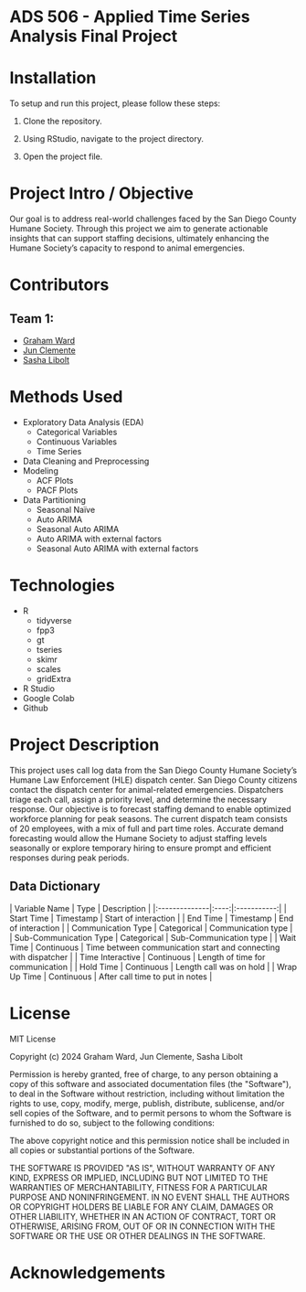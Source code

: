 # ADS 506 - Applied Time Series Analysis Final Project

# Installation

To setup and run this project, please follow these steps: 

1. Clone the repository. 

2. Using RStudio, navigate to the project directory. 

3. Open the project file.


# Project Intro / Objective

Our goal is to address real-world challenges faced by the San Diego County 
Humane Society. Through this project we aim to generate actionable insights
that can support staffing decisions, ultimately enhancing the Humane 
Society’s capacity to respond to animal emergencies.

# Contributors

## Team 1: 
-   [Graham Ward](https://github.com/gw-00)
-   [Jun Clemente](https://github.com/junclemente)
-   [Sasha Libolt](https://github.com/slibolt)

# Methods Used

- Exploratory Data Analysis (EDA)
  - Categorical Variables
  - Continuous Variables 
  - Time Series
- Data Cleaning and Preprocessing
- Modeling
  - ACF Plots
  - PACF Plots
- Data Partitioning
  - Seasonal Naïve
  - Auto ARIMA
  - Seasonal Auto ARIMA
  - Auto ARIMA with external factors
  - Seasonal Auto ARIMA with external factors
  
# Technologies

- R
  - tidyverse
  - fpp3
  - gt
  - tseries
  - skimr
  - scales
  - gridExtra
- R Studio
- Google Colab
- Github

# Project Description

This project uses call log data from the San Diego County Humane
Society’s Humane Law Enforcement (HLE) dispatch center. San Diego County
citizens contact the dispatch center for animal-related emergencies.
Dispatchers triage each call, assign a priority level, and determine the
necessary response. Our objective is to forecast staffing demand to
enable optimized workforce planning for peak seasons. The current
dispatch team consists of 20 employees, with a mix of full and part time
roles. Accurate demand forecasting would allow the Humane Society to
adjust staffing levels seasonally or explore temporary hiring to ensure
prompt and efficient responses during peak periods.

## Data Dictionary

<enter data dictionary information> 
| Variable Name | Type | Description |
|:--------------|:----:|:-----------:|
| Start Time | Timestamp | Start of interaction |
| End Time | Timestamp | End of interaction |
| Communication Type | Categorical | Communication type |
| Sub-Communication Type | Categorical | Sub-Communication type |
| Wait Time | Continuous | Time between communication start and connecting with dispatcher |
| Time Interactive | Continuous | Length of time for communication |
| Hold Time | Continuous | Length call was on hold |
| Wrap Up Time | Continuous | After call time to put in notes |


# License
  
MIT License

Copyright (c) 2024 Graham Ward, Jun Clemente, Sasha Libolt

Permission is hereby granted, free of charge, to any person obtaining a copy 
of this software and associated documentation files (the "Software"), to deal 
in the Software without restriction, including without limitation the rights 
to use, copy, modify, merge, publish, distribute, sublicense, and/or sell 
copies of the Software, and to permit persons to whom the Software is 
furnished to do so, subject to the following conditions:

The above copyright notice and this permission notice shall be included 
in all copies or substantial portions of the Software.

THE SOFTWARE IS PROVIDED "AS IS", WITHOUT WARRANTY OF ANY KIND, EXPRESS OR 
IMPLIED, INCLUDING BUT NOT LIMITED TO THE WARRANTIES OF MERCHANTABILITY, 
FITNESS FOR A PARTICULAR PURPOSE AND NONINFRINGEMENT. IN NO EVENT SHALL 
THE AUTHORS OR COPYRIGHT HOLDERS BE LIABLE FOR ANY CLAIM, DAMAGES OR OTHER 
LIABILITY, WHETHER IN AN ACTION OF CONTRACT, TORT OR OTHERWISE, ARISING FROM, 
OUT OF OR IN CONNECTION WITH THE SOFTWARE OR THE USE OR OTHER DEALINGS IN 
THE SOFTWARE.
  
# Acknowledgements



